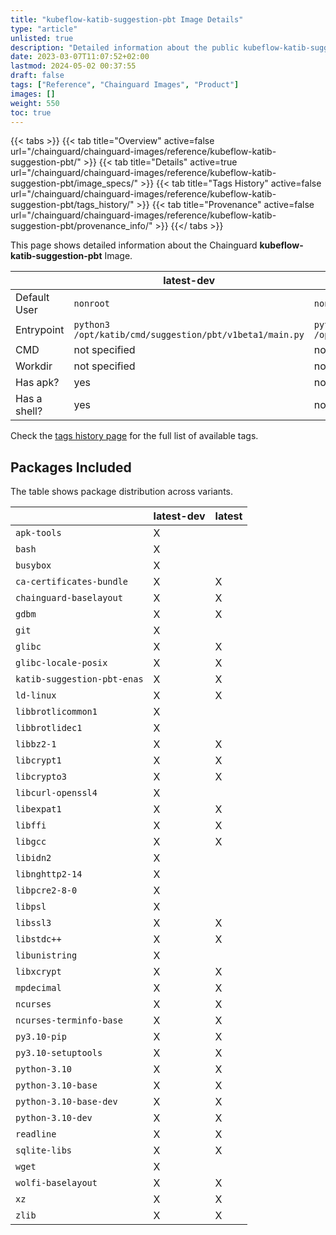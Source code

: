 ```yaml
---
title: "kubeflow-katib-suggestion-pbt Image Details"
type: "article"
unlisted: true
description: "Detailed information about the public kubeflow-katib-suggestion-pbt Chainguard Image."
date: 2023-03-07T11:07:52+02:00
lastmod: 2024-05-02 00:37:55
draft: false
tags: ["Reference", "Chainguard Images", "Product"]
images: []
weight: 550
toc: true
---
```


{{< tabs >}}
{{< tab title="Overview" active=false url="/chainguard/chainguard-images/reference/kubeflow-katib-suggestion-pbt/" >}}
{{< tab title="Details" active=true url="/chainguard/chainguard-images/reference/kubeflow-katib-suggestion-pbt/image_specs/" >}}
{{< tab title="Tags History" active=false url="/chainguard/chainguard-images/reference/kubeflow-katib-suggestion-pbt/tags_history/" >}}
{{< tab title="Provenance" active=false url="/chainguard/chainguard-images/reference/kubeflow-katib-suggestion-pbt/provenance_info/" >}}
{{</ tabs >}}

This page shows detailed information about the Chainguard **kubeflow-katib-suggestion-pbt** Image.

|              | latest-dev                                              | latest                                                  |
|--------------|---------------------------------------------------------|---------------------------------------------------------|
| Default User | `nonroot`                                               | `nonroot`                                               |
| Entrypoint   | `python3 /opt/katib/cmd/suggestion/pbt/v1beta1/main.py` | `python3 /opt/katib/cmd/suggestion/pbt/v1beta1/main.py` |
| CMD          | not specified                                           | not specified                                           |
| Workdir      | not specified                                           | not specified                                           |
| Has apk?     | yes                                                     | no                                                      |
| Has a shell? | yes                                                     | no                                                      |

Check the [tags history page](/chainguard/chainguard-images/reference/kubeflow-katib-suggestion-pbt/tags_history/) for the full list of available tags.

## Packages Included
The table shows package distribution across variants.

|                             | latest-dev | latest |
|-----------------------------|------------|--------|
| `apk-tools`                 | X          |        |
| `bash`                      | X          |        |
| `busybox`                   | X          |        |
| `ca-certificates-bundle`    | X          | X      |
| `chainguard-baselayout`     | X          | X      |
| `gdbm`                      | X          | X      |
| `git`                       | X          |        |
| `glibc`                     | X          | X      |
| `glibc-locale-posix`        | X          | X      |
| `katib-suggestion-pbt-enas` | X          | X      |
| `ld-linux`                  | X          | X      |
| `libbrotlicommon1`          | X          |        |
| `libbrotlidec1`             | X          |        |
| `libbz2-1`                  | X          | X      |
| `libcrypt1`                 | X          | X      |
| `libcrypto3`                | X          | X      |
| `libcurl-openssl4`          | X          |        |
| `libexpat1`                 | X          | X      |
| `libffi`                    | X          | X      |
| `libgcc`                    | X          | X      |
| `libidn2`                   | X          |        |
| `libnghttp2-14`             | X          |        |
| `libpcre2-8-0`              | X          |        |
| `libpsl`                    | X          |        |
| `libssl3`                   | X          | X      |
| `libstdc++`                 | X          | X      |
| `libunistring`              | X          |        |
| `libxcrypt`                 | X          | X      |
| `mpdecimal`                 | X          | X      |
| `ncurses`                   | X          | X      |
| `ncurses-terminfo-base`     | X          | X      |
| `py3.10-pip`                | X          | X      |
| `py3.10-setuptools`         | X          | X      |
| `python-3.10`               | X          | X      |
| `python-3.10-base`          | X          | X      |
| `python-3.10-base-dev`      | X          | X      |
| `python-3.10-dev`           | X          | X      |
| `readline`                  | X          | X      |
| `sqlite-libs`               | X          | X      |
| `wget`                      | X          |        |
| `wolfi-baselayout`          | X          | X      |
| `xz`                        | X          | X      |
| `zlib`                      | X          | X      |

